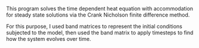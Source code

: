 This program solves the time dependent heat equation with accommodation for steady state solutions via the Crank Nicholson finite difference method. 

For this purpose, I used band matrices to represent the initial conditions subjected to the model, then used the band matrix to apply timesteps to find how the system evolves over time.
